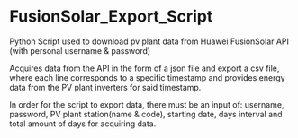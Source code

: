 # FusionSolar_Export_Script
Python Script used to download pv plant data from Huawei FusionSolar API (with personal username &amp; password)

Acquires data from the API in the form of a json file and export a csv file, where each line corresponds
to a specific timestamp and provides energy data from the PV plant inverters for said timestamp.

In order for the script to export data, there must be an input of:
username, password, PV plant station(name & code), 
starting date, days interval and total amount of days for acquiring data.

